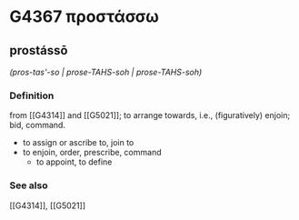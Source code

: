 # G4367 προστάσσω

## prostássō

_(pros-tas'-so | prose-TAHS-soh | prose-TAHS-soh)_

### Definition

from [[G4314]] and [[G5021]]; to arrange towards, i.e., (figuratively) enjoin; bid, command.

- to assign or ascribe to, join to
- to enjoin, order, prescribe, command
  - to appoint, to define

### See also

[[G4314]], [[G5021]]

